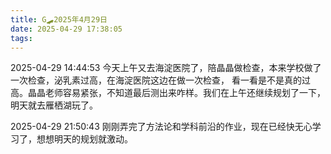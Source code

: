 ```yaml
---
title: G🛹2025年4月29日
date: 2025-04-29 17:38:05
tags:
---
```


2025-04-29 14:44:53
今天上午又去海淀医院了，陪晶晶做检查，本来学校做了一次检查，泌乳素过高，在海淀医院这边在做一次检查， 看一看是不是真的过高。晶晶老师容易紧张，不知道最后测出来咋样。我们在上午还继续规划了一下，明天就去雁栖湖玩了。

2025-04-29 21:50:43
刚刚弄完了方法论和学科前沿的作业，现在已经快无心学习了，想想明天的规划就激动。
